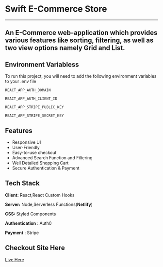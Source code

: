 # Swift E-Commerce Store

---

## An E-Commerce web-application which provides various features like sorting, filtering, as well as two view options namely Grid and List.

## Environment Variabless 

To run this project, you will need to add the following environment variables to your .env file

`REACT_APP_AUTH_DOMAIN`

`REACT_APP_AUTH_CLIENT_ID`

`REACT_APP_STRIPE_PUBLIC_KEY`

`REACT_APP_STRIPE_SECRET_KEY`

## Features

- Responsive UI
- User-Friendly
- Easy-to-use checkout
- Advanced Search Function and Filtering
- Well Detailed Shopping Cart
- Secure Authentication & Payment

## Tech Stack

**Client:** React,React Custom Hooks

**Server:** Node,Serverless Functions(**Netlify**)

**CSS:** Styled Components

**Authentication** : Auth0

**Payment** : Stripe

## Checkout Site Here

[Live Here](https://swift-ecommerce-store.netlify.app/)
